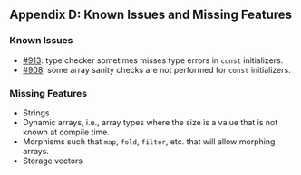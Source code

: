 ## Appendix D: Known Issues and Missing Features

### Known Issues

- [#913](https://github.com/essential-contributions/pint/issues/913): type checker sometimes misses
  type errors in `const` initializers.
- [#908](https://github.com/essential-contributions/pint/issues/908): some array sanity checks are
  not performed for `const` initializers.

### Missing Features

- Strings
- Dynamic arrays, i.e., array types where the size is a value that is not known at compile time.
- Morphisms such that `map`, `fold`, `filter`, etc. that will allow morphing arrays.
- Storage vectors
